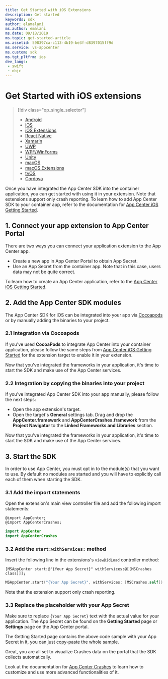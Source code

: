 ```yaml
---
title: Get Started with iOS Extensions
description: Get started
keywords: sdk
author: elamalani
ms.author: emalani
ms.date: 09/18/2019
ms.topic: get-started-article
ms.assetid: 598397ca-c113-4b19-be3f-d8397015ff9d
ms.service: vs-appcenter
ms.custom: sdk
ms.tgt_pltfrm: ios
dev_langs:  
 - swift
 - objc
---
```


# Get Started with iOS extensions

> [!div  class="op_single_selector"]
> * [Android](android.md)
> * [iOS](ios.md)
> * [iOS Extensions](ios-extensions.md)
> * [React Native](react-native.md)
> * [Xamarin](xamarin.md)
> * [UWP](uwp.md)
> * [WPF/WinForms](wpf-winforms.md)
> * [Unity](unity.md)
> * [macOS](macos.md)
> * [macOS Extensions](macos-extensions.md)
> * [tvOS](tvos.md)
> * [Cordova](cordova.md)

Once you have integrated the App Center SDK into the container application, you can get started with using it in your extension. Note that extensions support only crash reporting.
To learn how to add App Center SDK to your container app, refer to the documentation for [App Center iOS Getting Started](./ios.md).

## 1. Connect your app extension to App Center Portal

There are two ways you can connect your application extension to the App Center app.

* Create a new app in App Center Portal to obtain App Secret.
* Use an App Secret from the container app. Note that in this case, users data may not be quite correct.

To learn how to create an App Center application, refer to the [App Center iOS Getting Started](./ios.md#2-create-your-app-in-the-app-center-portal-to-obtain-the-app-secret).

## 2. Add the App Center SDK modules

The App Center SDK for iOS can be integrated into your app via [Cocoapods](https://cocoapods.org) or by manually adding the binaries to your project.

### 2.1 Integration via Cocoapods

If you've used **CocoaPods** to integrate App Center into your container application, please follow the same steps from [App Center iOS Getting Started](./ios.md#31-integration-via-cocoapods) for the extension target to enable it in your extension.

Now that you've integrated the frameworks in your application, it's time to start the SDK and make use of the App Center services.

### 2.2 Integration by copying the binaries into your project

If you've integrated App Center SDK into your app manually, please follow the next steps:

* Open the app extension's target.
* Open the target's **General** settings tab. Drag and drop the **AppCenter.framework** and **AppCenterCrashes.framework** from the **Project Navigator** to the **Linked Frameworks and Libraries** section.

Now that you've integrated the frameworks in your application, it's time to start the SDK and make use of the App Center services.

## 3. Start the SDK

In order to use App Center, you must opt in to the module(s) that you want to use. By default no modules are started and you will have to explicitly call each of them when starting the SDK.

### 3.1 Add the import statements

Open the extension's main view controller file and add the following import statements:

```objc
@import AppCenter;
@import AppCenterCrashes;
```
```swift
import AppCenter
import AppCenterCrashes
```

### 3.2 Add the `start:withServices:` method

Insert the following line in the extensions's `viewDidLoad` controller method:

```objc
[MSAppCenter start:@"{Your App Secret}" withServices:@[[MSCrashes class]]];
```
```swift
MSAppCenter.start("{Your App Secret}", withServices: [MSCrashes.self])
```

Note that the extension support only crash reporting.

### 3.3 Replace the placeholder with your App Secret

Make sure to replace `{Your App Secret}` text with the actual value for your application. The App Secret can be found on the **Getting Started** page or **Settings** page on the App Center portal.

The Getting Started page contains the above code sample with your App Secret in it, you can just copy-paste the whole sample.

Great, you are all set to visualize Crashes data on the portal that the SDK collects automatically.

Look at the documentation for [App Center Crashes](~/sdk/crashes/ios.md) to learn how to customize and use more advanced functionalities of it.